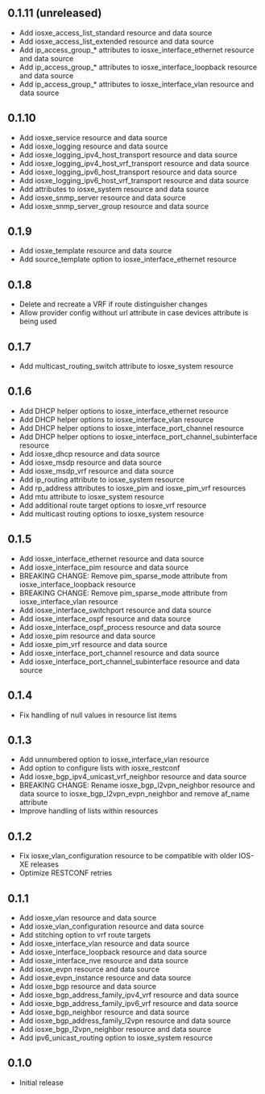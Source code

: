 ## 0.1.11 (unreleased)

- Add iosxe_access_list_standard resource and data source
- Add iosxe_access_list_extended resource and data source
- Add ip_access_group_* attributes to iosxe_interface_ethernet resource and data source
- Add ip_access_group_* attributes to iosxe_interface_loopback resource and data source
- Add ip_access_group_* attributes to iosxe_interface_vlan resource and data source

## 0.1.10

- Add iosxe_service resource and data source
- Add iosxe_logging resource and data source
- Add iosxe_logging_ipv4_host_transport resource and data source
- Add iosxe_logging_ipv4_host_vrf_transport resource and data source
- Add iosxe_logging_ipv6_host_transport resource and data source
- Add iosxe_logging_ipv6_host_vrf_transport resource and data source
- Add attributes to iosxe_system resource and data source
- Add iosxe_snmp_server resource and data source
- Add iosxe_snmp_server_group resource and data source

## 0.1.9

- Add iosxe_template resource and data source
- Add source_template option to iosxe_interface_ethernet resource

## 0.1.8

- Delete and recreate a VRF if route distinguisher changes
- Allow provider config without url attribute in case devices attribute is being used

## 0.1.7

- Add multicast_routing_switch attribute to iosxe_system resource

## 0.1.6

- Add DHCP helper options to iosxe_interface_ethernet resource
- Add DHCP helper options to iosxe_interface_vlan resource
- Add DHCP helper options to iosxe_interface_port_channel resource
- Add DHCP helper options to iosxe_interface_port_channel_subinterface resource
- Add iosxe_dhcp resource and data source
- Add iosxe_msdp resource and data source
- Add iosxe_msdp_vrf resource and data source
- Add ip_routing attribute to iosxe_system resource
- Add rp_address attributes to iosxe_pim and iosxe_pim_vrf resources
- Add mtu attribute to iosxe_system resource
- Add additional route target options to iosxe_vrf resource
- Add multicast routing options to iosxe_system resource

## 0.1.5

- Add iosxe_interface_ethernet resource and data source
- Add iosxe_interface_pim resource and data source
- BREAKING CHANGE: Remove pim_sparse_mode attribute from iosxe_interface_loopback resource
- BREAKING CHANGE: Remove pim_sparse_mode attribute from iosxe_interface_vlan resource
- Add iosxe_interface_switchport resource and data source
- Add iosxe_interface_ospf resource and data source
- Add iosxe_interface_ospf_process resource and data source
- Add iosxe_pim resource and data source
- Add iosxe_pim_vrf resource and data source
- Add iosxe_interface_port_channel resource and data source
- Add iosxe_interface_port_channel_subinterface resource and data source

## 0.1.4

- Fix handling of null values in resource list items

## 0.1.3

- Add unnumbered option to iosxe_interface_vlan resource
- Add option to configure lists with iosxe_restconf
- Add iosxe_bgp_ipv4_unicast_vrf_neighbor resource and data source
- BREAKING CHANGE: Rename iosxe_bgp_l2vpn_neighbor resource and data source to iosxe_bgp_l2vpn_evpn_neighbor and remove af_name attribute
- Improve handling of lists within resources

## 0.1.2

- Fix iosxe_vlan_configuration resource to be compatible with older IOS-XE releases
- Optimize RESTCONF retries

## 0.1.1

- Add iosxe_vlan resource and data source
- Add iosxe_vlan_configuration resource and data source
- Add stitching option to vrf route targets
- Add iosxe_interface_vlan resource and data source
- Add iosxe_interface_loopback resource and data source
- Add iosxe_interface_nve resource and data source
- Add iosxe_evpn resource and data source
- Add iosxe_evpn_instance resource and data source
- Add iosxe_bgp resource and data source
- Add iosxe_bgp_address_family_ipv4_vrf resource and data source
- Add iosxe_bgp_address_family_ipv6_vrf resource and data source
- Add iosxe_bgp_neighbor resource and data source
- Add iosxe_bgp_address_family_l2vpn resource and data source
- Add iosxe_bgp_l2vpn_neighbor resource and data source
- Add ipv6_unicast_routing option to iosxe_system resource

## 0.1.0

- Initial release

